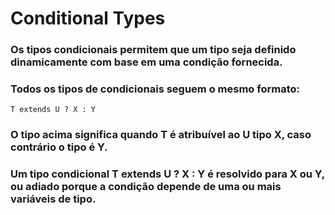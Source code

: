# Conditional Types
### Os tipos condicionais permitem que um tipo seja definido dinamicamente com base em uma condição fornecida.
### Todos os tipos de condicionais seguem o mesmo formato:
```
T extends U ? X : Y 
```
### O tipo acima significa quando T é atribuível ao U tipo X, caso contrário o tipo é Y.
### Um tipo condicional T extends U ? X : Y é resolvido para X ou Y, ou adiado porque a condição depende de uma ou mais variáveis de tipo.
